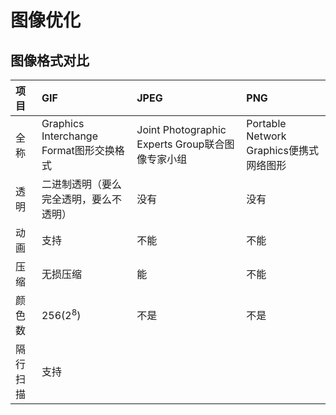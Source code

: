 # 图像优化

## 图像格式对比

| **项目** | **GIF** | **JPEG** | **PNG** |
| :--- | :--- | :--- | :--- |
| 全称 | Graphics Interchange Format图形交换格式 | Joint Photographic Experts Group联合图像专家小组 | Portable Network Graphics便携式网络图形 |
| 透明 | 二进制透明（要么完全透明，要么不透明） | 没有 | 没有 |
| 动画 | 支持 | 不能 | 不能 |
| 压缩 | 无损压缩 | 能 | 不能 |
| 颜色数 | 256(2<sup>8</sup>) | 不是 | 不是 |
| 隔行扫描 | 支持

